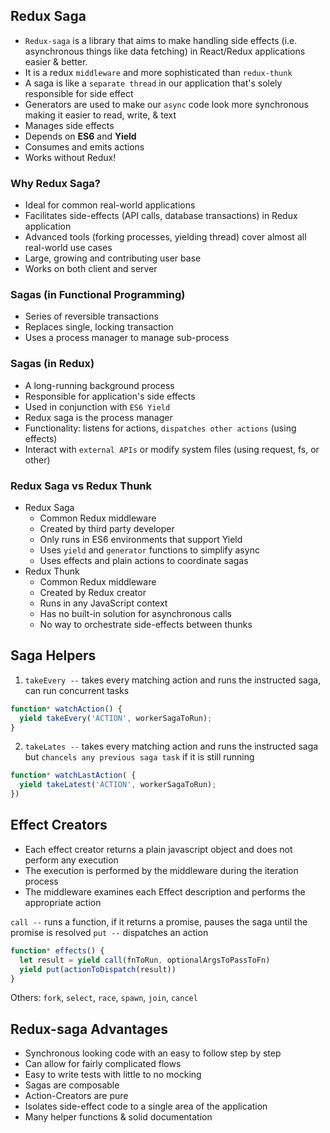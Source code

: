 ## Redux Saga

- `Redux-saga` is a library that aims to make handling side effects (i.e. asynchronous things like data fetching) in React/Redux applications easier & better.
- It is a redux `middleware` and more sophisticated than `redux-thunk`
- A saga is like a `separate thread` in our application that's solely responsible for side effect
- Generators are used to make our `async` code look more synchronous making it easier to read, write, & text
- Manages side effects
- Depends on **ES6** and **Yield**
- Consumes and emits actions
- Works without Redux!

### Why Redux Saga?

- Ideal for common real-world applications
- Facilitates side-effects (API calls, database transactions) in Redux application
- Advanced tools (forking processes, yielding thread) cover almost all real-world use cases
- Large, growing and contributing user base
- Works on both client and server

### Sagas (in Functional Programming)

- Series of reversible transactions
- Replaces single, locking transaction
- Uses a process manager to manage sub-process

### Sagas (in Redux)

- A long-running background process
- Responsible for application's side effects
- Used in conjunction with `ES6 Yield`
- Redux saga is the process manager
- Functionality: listens for actions, `dispatches other actions` (using effects)
- Interact with `external APIs` or modify system files (using request, fs, or other)

### Redux Saga vs Redux Thunk

- Redux Saga
  - Common Redux middleware
  - Created by third party developer
  - Only runs in ES6 environments that support Yield
  - Uses `yield` and `generator` functions to simplify async
  - Uses effects and plain actions to coordinate sagas
- Redux Thunk
  - Common Redux middleware
  - Created by Redux creator
  - Runs in any JavaScript context
  - Has no built-in solution for asynchronous calls
  - No way to orchestrate side-effects between thunks
  

## Saga Helpers

1. `takeEvery --` takes every matching action and runs the instructed saga, can run concurrent tasks

```js
function* watchAction() {
  yield takeEvery('ACTION', workerSagaToRun);
}
```

2. `takeLates --` takes every matching action and runs the instructed saga but `chancels any previous saga task` if it is still running

```js
function* watchLastAction( {
  yield takeLatest('ACTION', workerSagaToRun);
})
```

## Effect Creators

- Each effect creator returns a plain javascript object and does not perform any execution
- The execution is performed by the middleware during the iteration process
- The middleware examines each Effect description and performs the appropriate action

`call --` runs a function, if it returns a promise, pauses the saga until the promise is resolved
`put --` dispatches an action

```js
function* effects() {
  let result = yield call(fnToRun, optionalArgsToPassToFn)
  yield put(actionToDispatch(result))
}
```

Others: `fork`, `select`, `race`, `spawn`, `join`, `cancel` 

## Redux-saga Advantages

- Synchronous looking code with an easy to follow step by step
- Can allow for fairly complicated flows
- Easy to write tests with little to no mocking
- Sagas are composable
- Action-Creators are pure
- Isolates side-effect code to a single area of the application
- Many helper functions & solid documentation
